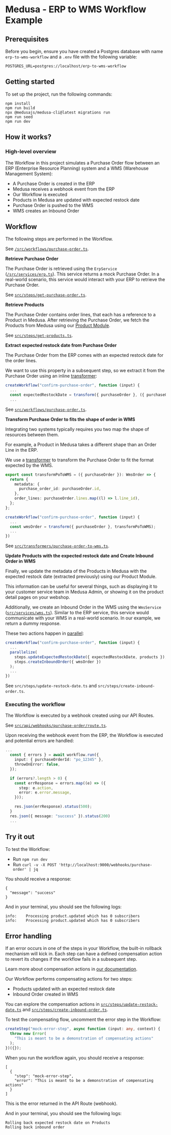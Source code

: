 # Medusa - ERP to WMS Workflow Example

## Prerequisites

Before you begin, ensure you have created a Postgres database with name `erp-to-wms-workflow` and a `.env` file with the following variable:

```
POSTGRES_URL=postgres://localhost/erp-to-wms-workflow
```

## Getting started

To set up the project, run the following commands:

```
npm install
npm run build
npx @medusajs/medusa-cli@latest migrations run
npm run seed
npm run dev
```

## How it works?

### High-level overview

The Workflow in this project simulates a Purchase Order flow between an ERP (Enterprise Resource Planning) system and a WMS (Warehouse Management System):

- A Purchase Order is created in the ERP
- Medusa receives a webhook event from the ERP
- Our Workflow is executed
- Products in Medusa are updated with expected restock date
- Purchase Order is pushed to the WMS
- WMS creates an Inbound Order

## Workflow

The following steps are performed in the Workflow.

See [`/src/workflows/purchase-order.ts`](/erp-to-wms/src/workflows/purchase-order.ts).

**Retrieve Purchase Order**

The Purchase Order is retrieved using the `ErpService` ([`/src/services/erp.ts`](/erp-to-wms/src/services/erp.ts)). This service returns a mock Purchase Order. In a real-world scenario, this service would interact with your ERP to retrieve the Purchase Order.

See [`src/steps/get-purchase-order.ts`](/erp-to-wms/src/steps/get-purchase-order.ts).

**Retrieve Products**

The Purchase Order contains order lines, that each has a reference to a Product in Medusa. After retrieving the Purchase Order, we fetch the Products from Medusa using our [Product Module](https://docs.medusajs.com/experimental/product/overview).

See [`src/steps/get-products.ts`](/erp-to-wms/src/steps/get-purchase-order.ts).

**Extract expected restock date from Purchase Order**

The Purchase Order from the ERP comes with an expected restock date for the order lines.

We want to use this property in a subsequent step, so we extract it from the Purchase Order using an inline [transformer](https://docs.medusajs.com/references/workflows/transform):

```ts
createWorkflow("confirm-purchase-order", function (input) {
  ...
  const expectedRestockDate = transform({ purchaseOrder }, ({ purchaseOrder }) => purchaseOrder.expected_restock)
  ...
```

See [`src/workflows/purchase-order.ts`](/erp-to-wms/src/workflows/purchase-order.ts).

**Transform Purchase Order to fits the shape of order in WMS**

Integrating two systems typically requires you two map the shape of resources between them.

For example, a Product in Medusa takes a different shape than an Order Line in the ERP.

We use a [transformer](https://docs.medusajs.com/references/workflows/transform) to transform the Purchase Order to fit the format expected by the WMS.

```ts
export const transformPoToWMS = ({ purchaseOrder }): WmsOrder => {
  return {
    metadata: {
      purchase_order_id: purchaseOrder.id,
    },
    order_lines: purchaseOrder.lines.map((l) => l.line_id),
  };
};

createWorkflow("confirm-purchase-order", function (input) {
  ...
  const wmsOrder = transform({ purchaseOrder }, transformPoToWMS);
  ...
})
```

See [`src/transformers/purchase-order-to-wms.ts`](/erp-to-wms/src/transformers/purchase-order-to-wms.ts).

**Update Products with the expected restock date and Create Inbound Order in WMS**

Finally, we update the metadata of the Products in Medusa with the expected restock date (extracted previously) using our Product Module.

This information can be useful for several things, such as displaying it to your customer service team in Medusa Admin, or showing it on the product detail pages on your webshop.

Additionally, we create an Inbound Order in the WMS using the `WmsService` ([`src/services/wms.ts`](/erp-to-wms/src/services/wms.ts)). Similar to the ERP service, this service would communicate with your WMS in a real-world scenario. In our example, we return a dummy response.

These two actions happen in [parallel](https://docs.medusajs.com/references/workflows/parallelize):

```ts
createWorkflow("confirm-purchase-order", function (input) {
  ...
  parallelize(
    steps.updateExpectedRestockDate({ expectedRestockDate, products }),
    steps.createInboundOrder({ wmsOrder })
  );
  ...
})
```

See `src/steps/update-restock-date.ts` and `src/steps/create-inbound-order.ts`.

### Executing the workflow

The Workflow is executed by a webhook created using our API Routes.

See [`src/api/webhooks/purchase-order/route.ts`](/erp-to-wms/src/api/webhooks/purchase-order/route.ts).

Upon receiving the webhook event from the ERP, the Workflow is executed and potential errors are handled:

```ts
...
  const { errors } = await workflow.run({
    input: { purchaseOrderId: "po_12345" },
    throwOnError: false,
  });

  if (errors?.length > 0) {
    const errResponse = errors.map((e) => ({
      step: e.action,
      error: e.error.message,
    }));

    res.json(errResponse).status(500);
  }
  res.json({ message: "success" }).status(200)
  ...
```

## Try it out

To test the Workflow:

- Run `npm run dev`
- Run `curl -v -X POST 'http://localhost:9000/webhooks/purchase-order' | jq`

You should receive a response:

```
{
  "message": "success"
}
```

And in your terminal, you should see the following logs:

```
info:    Processing product.updated which has 0 subscribers
info:    Processing product.updated which has 0 subscribers
```

## Error handling

If an error occurs in one of the steps in your Workflow, the built-in rollback mechanism will kick in. Each step can have a defined compensation action to revert its changes if the workflow fails in a subsequent step.

Learn more about compensation actions in [our documentation](https://docs.medusajs.com/development/workflows/#add-error-handling).

Our Workflow performs compensating actions for two steps:

- Products updated with an expected restock date
- Inbound Order created in WMS

You can explore the compensation actions in [`src/steps/update-restock-date.ts`](/erp-to-wms/src/steps/update-restock-date.ts) and [`src/steps/create-inbound-order.ts`](/erp-to-wms/src/steps/create-inbound-order.ts).

To test the compensating flow, uncomment the error step in the Workflow:

```ts
createStep("mock-error-step", async function (input: any, context) {
  throw new Error(
    "This is meant to be a demonstration of compensating actions"
  );
})({});
```

When you run the workflow again, you should receive a response:

```
[
  {
    "step": "mock-error-step",
    "error": "This is meant to be a demonstration of compensating actions"
  }
]
```

This is the error returned in the API Route (webhook).

And in your terminal, you should see the following logs:

```
Rolling back expected restock date on Products
Rolling back inbound order
```
